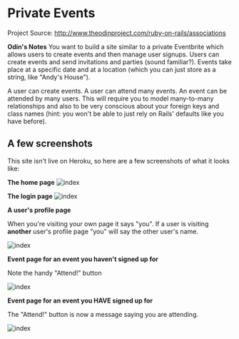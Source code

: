 # Private Events

Project Source: http://www.theodinproject.com/ruby-on-rails/associations

**Odin's Notes** You want to build a site similar to a private Eventbrite which allows users to create events and then manage user signups. Users can create events and send invitations and parties (sound familiar?). Events take place at a specific date and at a location (which you can just store as a string, like "Andy's House").

A user can create events. A user can attend many events. An event can be attended by many users. This will require you to model many-to-many relationships and also to be very conscious about your foreign keys and class names (hint: you won't be able to just rely on Rails' defaults like you have before).

## A few screenshots

This site isn't live on Heroku, so here are a few screenshots of what it looks like:

**The home page**
![index](https://github.com/craftykate/odin-project/tree/master/Chapter_04-Advanced_Rails/private_events/app/assets/images/index.png)

**The login page**
![index](https://github.com/craftykate/odin-project/tree/master/Chapter_04-Advanced_Rails/private_events/app/assets/images/login.png)

**A user's profile page**

When you're visiting your own page it says "you". If a user is visiting **another** user's profile page "you" will say the other user's name. 

![index](https://github.com/craftykate/odin-project/tree/master/Chapter_04-Advanced_Rails/private_events/app/assets/images/profile.png)

**Event page for an event you haven't signed up for**

Note the handy "Attend!" button

![index](https://github.com/craftykate/odin-project/tree/master/Chapter_04-Advanced_Rails/private_events/app/assets/images/not_attending.png)

**Event page for an event you HAVE signed up for**

The "Attend!" button is now a message saying you are attending.

![index](https://github.com/craftykate/odin-project/tree/master/Chapter_04-Advanced_Rails/private_events/app/assets/images/attending.png)
